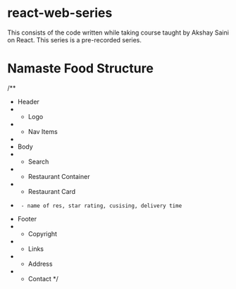 # react-web-series

This consists of the code written while taking course taught by Akshay Saini on React.
This series is a pre-recorded series.


# Namaste Food Structure
/**
 * Header
 *  - Logo
 *  - Nav Items
 *
 * Body
 *  - Search
 *  - Restaurant Container
 *    - Restaurant Card
 *      - name of res, star rating, cusising, delivery time
 * Footer
 *  - Copyright
 *  - Links
 *  - Address
 *  - Contact
 */